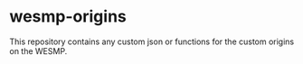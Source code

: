 # wesmp-origins
This repository contains any custom json or functions for the custom origins on the WESMP.
